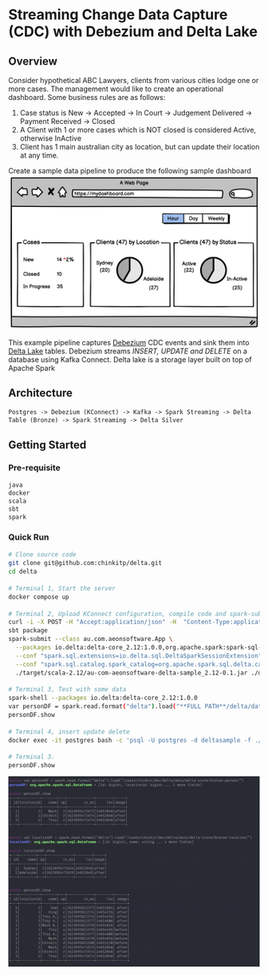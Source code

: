 
# Streaming Change Data Capture (CDC) with Debezium and Delta Lake

## Overview

Consider hypothetical ABC Lawyers, clients from various cities lodge one or more cases. The management would like to create an operational dashboard. Some business rules are as follows:
1. Case status is  New -> Accepted -> In Court -> Judgement Delivered -> Payment Received -> Closed
2. A Client with 1 or more cases which is NOT closed is considered Active, otherwise InActive
3. Client has 1 main australian city as location, but can update their location at any time.

Create a sample data pipeline to produce the following sample dashboard
![](./docs/images/dashboard.png)

This example pipeline captures [Debezium](https://debezium.io) CDC events and sink them into [Delta Lake](https://delta.io) tables.
Debezium streams _INSERT, UPDATE and DELETE_ on a database using Kafka Connect. Delta lake is a storage layer built on top of Apache Spark
## Architecture
    Postgres -> Debezium (KConnect) -> Kafka -> Spark Streaming -> Delta Table (Bronze) -> Spark Streaming -> Delta Silver

## Getting Started
### Pre-requisite
```
java
docker
scala
sbt
spark
```

### Quick Run

```bash
# Clone source code 
git clone git@github.com:chinkitp/delta.git
cd delta

# Terminal 1, Start the server
docker compose up
  
# Terminal 2, Upload KConnect configuration, compile code and spark-submi
curl -i -X POST -H "Accept:application/json" -H  "Content-Type:application/json" http://localhost:8083/connectors/ -d @./conf/debezium-cdc-postgres-source.json
sbt package
spark-submit --class au.com.aeonsoftware.App \
  --packages io.delta:delta-core_2.12:1.0.0,org.apache.spark:spark-sql-kafka-0-10_2.12:3.1.1 \
  --conf "spark.sql.extensions=io.delta.sql.DeltaSparkSessionExtension" \
  --conf "spark.sql.catalog.spark_catalog=org.apache.spark.sql.delta.catalog.DeltaCatalog" \
  ./target/scala-2.12/au-com-aeonsoftware-delta-sample_2.12-0.1.jar ./data/delta-store/ localhost:9092

# Terminal 3, Test with some data
spark-shell --packages io.delta:delta-core_2.12:1.0.0
var personDF = spark.read.format("delta").load("**FULL PATH**/delta/data/delta-store/bronze-person/")
personDF.show

# Terminal 4, insert update delete 
docker exec -it postgres bash -c 'psql -U postgres -d deltasample -f ./test-data.sql'

# Terminal 3. 
personDF.show

```
![Output](./docs/images/scala-repl.png)

